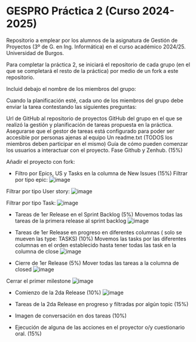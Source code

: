 # GESPRO Práctica 2 (Curso 2024-2025)
Repositorio a emplear por los alumnos de la asignatura de Gestión de Proyectos (3º de G. en Ing. Informática) en el curso académico 2024/25. Universidad de Burgos.

Para completar la práctica 2, se iniciará el repositorio de cada grupo (en el que se completará el resto de la práctica) por medio de un fork a este repositorio.

Incluid debajo el nombre de los miembros del grupo:




Cuando la planificación esté, cada uno de los miembros del grupo debe enviar la tarea contestando las siguientes preguntas:

Url de GitHub al repositorio de proyectos GitHub del grupo en el que se realizó la gestión y planificación de tareas propuesta en la práctica.
Asegurarse que el gestor de tareas está configurado para poder ser accesible por personas ajenas al equipo 
Un readme.txt (TODOS los miembros deben participar en el mismo)
Guía de cómo pueden comenzar los usuarios a interactuar con el proyecto. Fase Github y Zenhub. (15%)

Añadir el proyecto con fork:


 
- Filtro por Epics, US y Tasks en la columna de New Issues (15%)
Filtrar por tipo epic:
![image](https://github.com/user-attachments/assets/d6e86dc1-7908-4b42-95bd-6ee9533de437)

Filtrar por tipo User story:
![image](https://github.com/user-attachments/assets/571b45a3-89ab-43ee-ae3c-99c0372f897d)

Filtrar por tipo Task:
![image](https://github.com/user-attachments/assets/92672e8b-9ede-428e-9f39-9c47ffd26c81)

- Tareas de 1er Release en el Sprint Backlog (5%)
Movemos todas las tareas de la primera release al sprint backlog
![image](https://github.com/user-attachments/assets/c40a6cb4-2512-4c03-93fd-2758c489a690)

- Tareas de 1er Release en progreso en diferentes columnas ( solo se mueven las type: TASKS) (10%)
Movemos las tasks por las diferentes columnas en el orden establecido hasta tener todas las task en la columna de close
![image](https://github.com/user-attachments/assets/bb5c5990-f45b-43a6-9598-b911347404aa)

- Cierre de 1er Release (5%)
Mover todas las tareas a la columna de closed
![image](https://github.com/user-attachments/assets/a9c635e6-9aa9-45a9-ac16-f072f7d86dde)


Cerrar el primer milestone
![image](https://github.com/user-attachments/assets/6abaa4e8-ba69-4490-8f64-dda084e6a73e)


- Comienzo de la 2da Release (10%)
![image](https://github.com/user-attachments/assets/c0389f3d-e92c-43f3-ba3a-ca4c3c7de3b5)

- Tareas de la 2da Release en progreso y filtradas por algún topic (15%)
- Imagen de conversación en dos tareas (10%)
- Ejecución de alguna de las acciones en el proyector o/y cuestionario oral. (15%)
